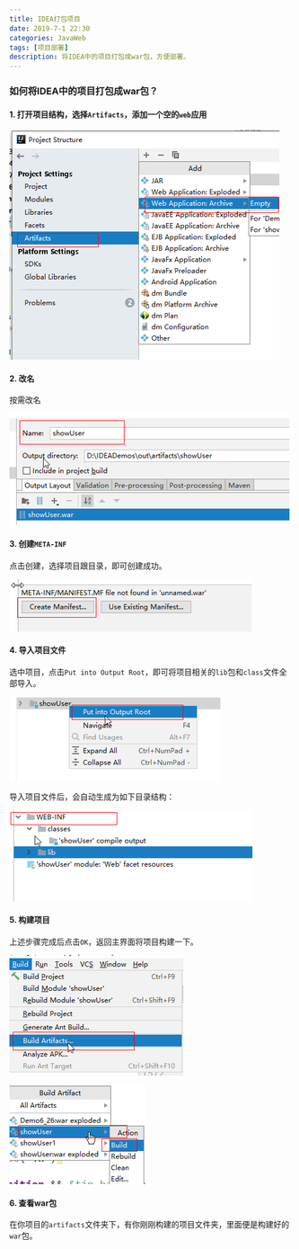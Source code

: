 ```yaml
---
title: IDEA打包项目
date: 2019-7-1 22:30
categories: JavaWeb
tags: [项目部署]
description: 将IDEA中的项目打包成war包，方便部署。
---
```




### 如何将IDEA中的项目打包成war包？

<!--more-->

#### 1. 打开项目结构，选择`Artifacts`，添加一个空的`web`应用

![title](https://raw.githubusercontent.com/zero6996/GitNote-images/master/GitNote/2019/07/01/1561992152052-1561995934782.png)

#### 2. 改名

按需改名


![title](https://raw.githubusercontent.com/zero6996/GitNote-images/master/GitNote/2019/07/01/1561992273664-1561995961288.png)


#### 3. 创建`META-INF`

点击创建，选择项目跟目录，即可创建成功。

![title](https://raw.githubusercontent.com/zero6996/GitNote-images/master/GitNote/2019/07/01/1561992318178-1561995972034.png)


#### 4. 导入项目文件

选中项目，点击`Put into Output Root`，即可将项目相关的`lib`包和`class`文件全部导入。

![title](https://raw.githubusercontent.com/zero6996/GitNote-images/master/GitNote/2019/07/01/1561992419651-1561995980538.png)




导入项目文件后，会自动生成为如下目录结构：

![title](https://raw.githubusercontent.com/zero6996/GitNote-images/master/GitNote/2019/07/01/1561992441169-1561995987803.png)


#### 5. 构建项目

上述步骤完成后点击`OK`，返回主界面将项目构建一下。

![title](https://raw.githubusercontent.com/zero6996/GitNote-images/master/GitNote/2019/07/01/1561992635331-1561995998209.png)

![title](https://raw.githubusercontent.com/zero6996/GitNote-images/master/GitNote/2019/07/01/1561992656642-1561996005603.png)



#### 6. 查看war包

在你项目的`artifacts`文件夹下，有你刚刚构建的项目文件夹，里面便是构建好的`war`包。